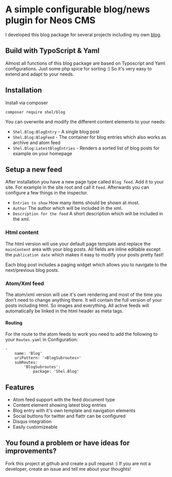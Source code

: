 # A simple configurable blog/news plugin for Neos CMS

I developed this blog package for several projects including my own [blog](http://www.mind-the-seb.de).

## Build with TypoScript & Yaml

Almost all functions of this blog package are based on Typoscript and Yaml configurations. 
Just some php spice for sorting :)
So it's very easy to extend and adapt to your needs.

## Installation

Install via composer

`composer require shel/blog`

You can overwrite and modify the different content elements to your needs:

* `Shel.Blog:BlogEntry` - A single blog post
* `Shel.Blog:BlogFeed` - The container for blog entries which also works as archive and atom feed
* `Shel.Blog:LatestBlogEntries` - Renders a sorted list of blog posts for example on your homepage 

## Setup a new feed
 
After installation you have a new page type called `Blog feed`.
Add it to your site. For example in the site root and call it `Feed`.
Afterwards you can configure a few things in the inspector.

* `Entries to show` How many items should be shown at most.
* `Author` The author which will be included in the xml.
* `Description for the feed` A short description which will be included in the xml.

### Html content

The html version will use your default page template and replace the `mainContent` area with your blog posts.
All fields are inline editable except the `publication date` which makes it easy to modify your posts pretty fast!

Each blog post includes a paging widget which allows you to navigate to the next/previous blog posts.

### Atom/Xml feed 

The atom/xml version will use it's own rendering and most of the time you don't need to change anything there.
It will contain the full version of your posts including html. So images and everything.
All active feeds will automatically be linked in the html header as meta tags.

#### Routing

For the route to the atom feeds to work you need to add the following to your `Routes.yaml` in Configuration:

	-
		name: 'Blog'
		uriPattern: '<BlogSubroutes>'
		subRoutes:
			'BlogSubroutes':
				package: 'Shel.Blog'

## Features

* Atom feed support with the feed document type
* Content element showing latest blog entries
* Blog entry with it's own template and navigation elements
* Social buttons for twitter and flattr can be configured
* Disqus integration
* Easily customizeable

## You found a problem or have ideas for improvements?

Fork this project at github and create a pull request :)
If you are not a developer, create an issue and tell me about your thoughts!
